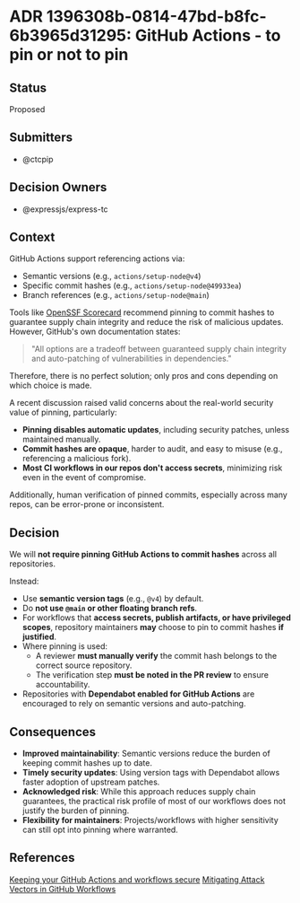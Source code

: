 # ADR 1396308b-0814-47bd-b8fc-6b3965d31295: GitHub Actions - to pin or not to pin

## Status

Proposed <!-- [Proposed | Accepted | Deprecated] -->

## Submitters

- @ctcpip

## Decision Owners

- @expressjs/express-tc

## Context

GitHub Actions support referencing actions via:

- Semantic versions (e.g., `actions/setup-node@v4`)
- Specific commit hashes (e.g., `actions/setup-node@49933ea`)
- Branch references (e.g., `actions/setup-node@main`)

Tools like [OpenSSF Scorecard](https://github.com/ossf/scorecard) recommend pinning to commit hashes to guarantee supply chain integrity and reduce the risk of malicious updates. However, GitHub's own documentation states:

> "All options are a tradeoff between guaranteed supply chain integrity and auto-patching of vulnerabilities in dependencies."

Therefore, there is no perfect solution; only pros and cons depending on which choice is made.

A recent discussion raised valid concerns about the real-world security value of pinning, particularly:

- **Pinning disables automatic updates**, including security patches, unless maintained manually.
- **Commit hashes are opaque**, harder to audit, and easy to misuse (e.g., referencing a malicious fork).
- **Most CI workflows in our repos don't access secrets**, minimizing risk even in the event of compromise.

Additionally, human verification of pinned commits, especially across many repos, can be error-prone or inconsistent.

## Decision

We will **not require pinning GitHub Actions to commit hashes** across all repositories.

Instead:

- Use **semantic version tags** (e.g., `@v4`) by default.
- Do **not use `@main` or other floating branch refs**.
- For workflows that **access secrets, publish artifacts, or have privileged scopes**, repository maintainers **may** choose to pin to commit hashes **if justified**.
- Where pinning is used:
  - A reviewer **must manually verify** the commit hash belongs to the correct source repository.
  - The verification step **must be noted in the PR review** to ensure accountability.
- Repositories with **Dependabot enabled for GitHub Actions** are encouraged to rely on semantic versions and auto-patching.

## Consequences

- **Improved maintainability**: Semantic versions reduce the burden of keeping commit hashes up to date.
- **Timely security updates**: Using version tags with Dependabot allows faster adoption of upstream patches.
- **Acknowledged risk**: While this approach reduces supply chain guarantees, the practical risk profile of most of our workflows does not justify the burden of pinning.
- **Flexibility for maintainers**: Projects/workflows with higher sensitivity can still opt into pinning where warranted.

## References

[Keeping your GitHub Actions and workflows secure](https://securitylab.github.com/resources/github-actions-building-blocks/)
[Mitigating Attack Vectors in GitHub Workflows](https://openssf.org/blog/2024/08/12/mitigating-attack-vectors-in-github-workflows/)
